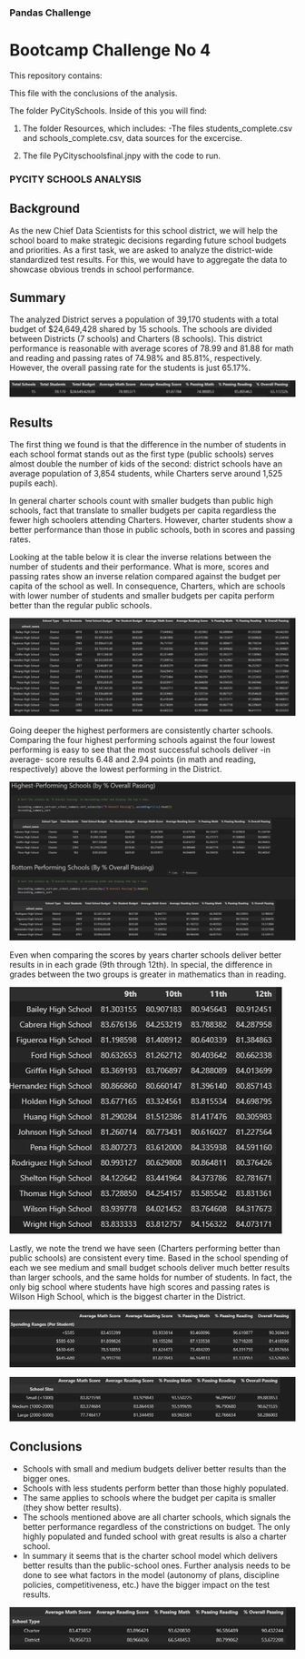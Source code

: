 ### Pandas Challenge
# Bootcamp Challenge No 4

This repository contains:

This file with the conclusions of the analysis.

The folder PyCitySchools. 
    Inside of this you will find:

1. The folder Resources, which includes:
    -The files students_complete.csv and schools_complete.csv, data sources for the excercise.

2.  The file PyCityschoolsfinal.jnpy with the code to run.

 

### PYCITY SCHOOLS ANALYSIS

## Background

As the new Chief Data Scientists for this school district, we will help the school board to make strategic decisions regarding future school budgets and priorities.
As a first task, we are asked to analyze the district-wide standardized test results. For this, we would have to aggregate the data to showcase obvious trends in school performance.

## Summary
The analyzed District serves a population of 39,170 students with a total budget of $24,649,428 shared by 15 schools. The schools are divided between Districts (7 schools) and Charters (8 schools). 
This district performance is reasonable with average scores of 78.99 and 81.88 for math and reading and passing rates of 74.98% and 85.81%, respectively. However, the overall passing rate for the students is just   65.17%.

![DISTRICT SUMMARY](District_Summary.png)

## Results
The first thing we found is that the difference in the number of students in each school format stands out as the first type (public schools) serves almost double the number of kids of the second: district schools have an average population of 3,854 students, while Charters serve around 1,525 pupils each). 

In general charter schools count with smaller budgets than public high schools, fact that translate to smaller budgets per capita regardless the fewer high schoolers attending Charters. However, charter students show a better performance than those in public schools, both in scores and passing rates. 

Looking at the table below it is clear the inverse relations between the number of students and their performance. What is more, scores and passing rates show an inverse relation compared against the budget per capita of the school as well. In consequence, Charters, which are schools with lower number of students and smaller budgets per capita perform better than the regular public schools.

![SCHOOL SUMMARY](School_Summary.png)

Going deeper the highest performers are consistently charter schools. Comparing the four highest performing schools against the four lowest performing is easy to see that the most successful schools deliver -in average- score results 6.48 and 2.94 points (in math and reading, respectively) above the lowest performing in the District.   

![HIGHEST AND LOWEST PERFORMERS](Highest_and_Lowest_performing.png)


Even when comparing the scores by years charter schools deliver better results in in each grade (9th through 12th). In special, the difference in grades between the two groups is greater in mathematics than in reading.

![SCORES BY GRADE](Scores_by_grade.png)


Lastly, we note the trend we have seen (Charters performing better than public schools) are consistent every time. Based in the school spending of each we see medium and small budget schools deliver much better results than larger schools, and the same holds for number of students. In fact, the only big school where students have high scores and passing rates is Wilson High School, which is the biggest charter in the District.   

![BUDGET BINS](Budget_bins.png) 

![STUDENT BINS](Number_of_students_bins.png)


## Conclusions
- Schools with small and medium budgets deliver better results than the bigger ones. 
-  Schools with less students perform better than those highly populated. 
- The same applies to schools where the budget per capita is smaller (they show better results).
- The schools mentioned above are all charter schools, which signals the better performance regardless of the constrictions on budget. The only highly populated and funded school with great results is also a charter school.
- In summary it seems that is the charter school model which delivers better results than the public-school ones. Further analysis needs to be done to see what factors in the model (autonomy of plans, discipline policies, competitiveness, etc.) have the bigger impact on the test results. 

![CHARTER VS PUBLIC SCHOOLS](Charter_vs_Public.png)